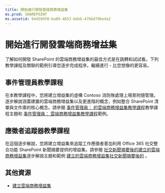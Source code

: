 ```yaml
---
title: 開始進行開發雲端商務增益集
ms.prod: SHAREPOINT
ms.assetid: 64d59df8-ba89-4653-bdeb-47bbd70beda2
---
```



# 開始進行開發雲端商務增益集
了解如何開發 SharePoint 的雲端商務增益集的最佳方式是在跳轉和試試看。下列教學課程及關聯的範例引導您逐步完成程序。繼續進行 - 比您想像的更容易。

  
    
    


## 事件管理員教學課程

在本教學課程中，您將建立增益集的虛構 Contoso 消防隊處理上場景附隨管理。逐步解說涵蓋建置的雲端商務增益集以及更進階的概念，例如整合 SharePoint 清單與文件庫的核心概念。請參閱 [事件管理員： 的雲端商務增益集教學課程](incident-manager-a-cloud-business-add-in-tutorial.md)教學課程主題和 [事件管理員： 雲端商務增益集教學課程](http://code.msdn.microsoft.com/Incident-Manager-A-Cloud-c32d9b04)範例。
  
    
    

## 應徵者追蹤器教學課程

在這個逐步解說，您將建立增益集來追蹤工作應徵者善加利用 Office 365 社交整合功能 SharePoint 新聞摘要提供的增益集。請參閱 [社交新聞摘要後的建立的雲端商務增益集](create-a-cloud-business-add-in-with-a-social-newsfeed.md)逐步解說主題和範例 [建立的雲端商務增益集社交新聞摘要後的](http://code.msdn.microsoft.com/Creating-a-Cloud-Business-8540c0c9) 。
  
    
    

## 其他資源
<a name="bk_addresources"> </a>


-  [建立雲端商務增益集](create-cloud-business-add-ins.md)
    
  

